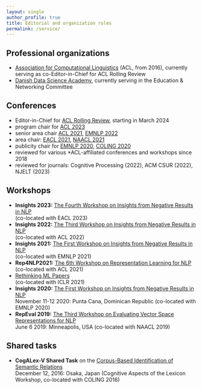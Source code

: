```yaml
---
layout: single
author_profile: true
title: Editorial and organization roles
permalink: /service/
---
```


## Professional organizations

- [Association for Computational Linguistics](https://www.aclweb.org/) (ACL, from 2016), currently serving as co-Editor-in-Chief for ACL Rolling Review
- [Danish Data Science Academy](https://ddsa.dk/), currently serving in the Education & Networking Committee 

## Conferences

* Editor-in-Chief for [ACL Rolling Review](https://aclrollingreview.org/people), starting in March 2024
* program chair for [ACL 2023](https://2023.aclweb.org/)
* senior area chair [ACL 2021](https://2021.aclweb.org/), [EMNLP 2022](https://2022.emnlp.org/)   
* area chair: [EACL 2021](https://2021.eacl.org/), [NAACL 2021](https://2021.naacl.org/)
* publicity chair for [EMNLP 2020](https://2020.emnlp.org/), [COLING 2020](https://coling2020.org/)
* reviewed for various *ACL-affiliated conferences and workshops since 2018
* reviewed for journals: Cognitive Processing (2022), ACM CSUR (2022), NJELT (2023)

## Workshops

* **Insights 2023:** [The Fourth Workshop on Insights from Negative Results in NLP](https://insights-workshop.github.io/) <br/>
  (co-located with EACL 2023)  
* **Insights 2022:** [The Third Workshop on Insights from Negative Results in NLP](https://insights-workshop.github.io/) <br/>
  (co-located with ACL 2022)  
* **Insights 2021:** [The First Workshop on Insights from Negative Results in NLP](https://insights-workshop.github.io/) <br/>
  (co-located with EMNLP 2021)  
* **Rep4NLP2021:** [The 6th Workshop on Representation Learning for NLP](https://sites.google.com/view/repl4nlp-2021/) <br/>
  (co-located with ACL 2021)
* [Rethinking ML Papers](https://rethinkingmlpapers.github.io/) <br/>
  (co-located with ICLR 2021)
* **Insights 2020:** [The First Workshop on Insights from Negative Results in NLP](https://insights-workshop.github.io/) <br/>
  November 11-12 2020: Punta Cana, Dominican Republic (co-located with EMNLP 2020)
* **RepEval 2019:** [The Third Workshop on Evaluating Vector Space Representations for NLP](https://repeval2019.github.io/) <br/>
  June 6 2019: Minneapolis, USA (co-located with NAACL 2019)
            
## Shared tasks

* **CogALex-V Shared Task** on the [Corpus-Based Identification of Semantic Relations](https://aclweb.org/anthology/papers/W/W16/W16-5309/) <br/>
            December 12, 2016: Osaka, Japan (Cognitive Aspects of the Lexicon Workshop, co-located with COLING 2016) </p> <br/>
            
            